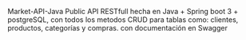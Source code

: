 Market-API-Java Public
API RESTfull hecha en Java + Spring boot 3 + postgreSQL, con todos los metodos CRUD para tablas como: clientes, productos, categorías y compras. con documentación en Swagger
